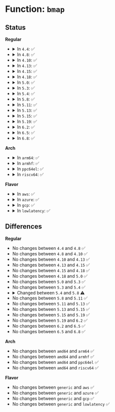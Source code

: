 # Function: <code>bmap</code>

## Status
<b>Regular</b>
<ul>
<li>
<details>
<summary>In <code>4.4</code>: ✅</summary>

```c
sector_t bmap(struct inode *inode, sector_t block);
```

**Collision:** Unique Global

**Inline:** No

**Transformation:** False

**Instances:**

```
In fs/inode.c (ffffffff81226920)
Location: fs/inode.c:1520
Inline: False
Direct callers:
  - mm/page_io.c:generic_swapfile_activate
  - mm/page_io.c:generic_swapfile_activate
  - drivers/md/bitmap.c:read_page
```
**Symbols:**

```
ffffffff81226920-ffffffff81226941: bmap (STB_GLOBAL)
```
</details>
</li>
<li>
<details>
<summary>In <code>4.8</code>: ✅</summary>

```c
sector_t bmap(struct inode *inode, sector_t block);
```

**Collision:** Unique Global

**Inline:** No

**Transformation:** False

**Instances:**

```
In fs/inode.c (ffffffff8124efe0)
Location: fs/inode.c:1529
Inline: False
Direct callers:
  - mm/page_io.c:generic_swapfile_activate
  - mm/page_io.c:generic_swapfile_activate
  - drivers/md/bitmap.c:read_page
```
**Symbols:**

```
ffffffff8124efe0-ffffffff8124f001: bmap (STB_GLOBAL)
```
</details>
</li>
<li>
<details>
<summary>In <code>4.10</code>: ✅</summary>

```c
sector_t bmap(struct inode *inode, sector_t block);
```

**Collision:** Unique Global

**Inline:** No

**Transformation:** False

**Instances:**

```
In fs/inode.c (ffffffff81261ff0)
Location: fs/inode.c:1558
Inline: False
Direct callers:
  - mm/page_io.c:generic_swapfile_activate
  - mm/page_io.c:generic_swapfile_activate
  - fs/jbd2/journal.c:jbd2_journal_init_inode
  - drivers/md/bitmap.c:read_page
```
**Symbols:**

```
ffffffff81261ff0-ffffffff81262011: bmap (STB_GLOBAL)
```
</details>
</li>
<li>
<details>
<summary>In <code>4.13</code>: ✅</summary>

```c
sector_t bmap(struct inode *inode, sector_t block);
```

**Collision:** Unique Global

**Inline:** No

**Transformation:** False

**Instances:**

```
In fs/inode.c (ffffffff8126f8a0)
Location: fs/inode.c:1558
Inline: False
Direct callers:
  - mm/page_io.c:generic_swapfile_activate
  - mm/page_io.c:generic_swapfile_activate
  - fs/jbd2/journal.c:jbd2_journal_init_inode
  - drivers/md/bitmap.c:read_page
```
**Symbols:**

```
ffffffff8126f8a0-ffffffff8126f8c1: bmap (STB_GLOBAL)
```
</details>
</li>
<li>
<details>
<summary>In <code>4.15</code>: ✅</summary>

```c
sector_t bmap(struct inode *inode, sector_t block);
```

**Collision:** Unique Global

**Inline:** No

**Transformation:** False

**Instances:**

```
In fs/inode.c (ffffffff812921c0)
Location: fs/inode.c:1558
Inline: False
Direct callers:
  - mm/page_io.c:generic_swapfile_activate
  - mm/page_io.c:generic_swapfile_activate
  - fs/jbd2/journal.c:jbd2_journal_init_inode
  - drivers/md/md-bitmap.c:read_page
```
**Symbols:**

```
ffffffff812921c0-ffffffff812921e4: bmap (STB_GLOBAL)
```
</details>
</li>
<li>
<details>
<summary>In <code>4.18</code>: ✅</summary>

```c
sector_t bmap(struct inode *inode, sector_t block);
```

**Collision:** Unique Global

**Inline:** No

**Transformation:** False

**Instances:**

```
In fs/inode.c (ffffffff812b80c0)
Location: fs/inode.c:1548
Inline: False
Direct callers:
  - mm/page_io.c:generic_swapfile_activate
  - mm/page_io.c:generic_swapfile_activate
  - fs/jbd2/journal.c:jbd2_journal_init_inode
  - drivers/md/md-bitmap.c:read_page
```
**Symbols:**

```
ffffffff812b80c0-ffffffff812b80e4: bmap (STB_GLOBAL)
```
</details>
</li>
<li>
<details>
<summary>In <code>5.0</code>: ✅</summary>

```c
sector_t bmap(struct inode *inode, sector_t block);
```

**Collision:** Unique Global

**Inline:** No

**Transformation:** False

**Instances:**

```
In fs/inode.c (ffffffff812cd210)
Location: fs/inode.c:1589
Inline: False
Direct callers:
  - mm/page_io.c:generic_swapfile_activate
  - mm/page_io.c:generic_swapfile_activate
  - fs/jbd2/journal.c:jbd2_journal_init_inode
  - drivers/md/md-bitmap.c:read_page
```
**Symbols:**

```
ffffffff812cd210-ffffffff812cd234: bmap (STB_GLOBAL)
```
</details>
</li>
<li>
<details>
<summary>In <code>5.3</code>: ✅</summary>

```c
sector_t bmap(struct inode *inode, sector_t block);
```

**Collision:** Unique Global

**Inline:** No

**Transformation:** False

**Instances:**

```
In fs/inode.c (ffffffff812e9e90)
Location: fs/inode.c:1602
Inline: False
Direct callers:
  - mm/page_io.c:generic_swapfile_activate
  - mm/page_io.c:generic_swapfile_activate
  - fs/jbd2/journal.c:jbd2_journal_init_inode
  - drivers/md/md-bitmap.c:read_page
```
**Symbols:**

```
ffffffff812e9e90-ffffffff812e9eb4: bmap (STB_GLOBAL)
```
</details>
</li>
<li>
<details>
<summary>In <code>5.4</code>: ✅</summary>

```c
sector_t bmap(struct inode *inode, sector_t block);
```

**Collision:** Unique Global

**Inline:** No

**Transformation:** False

**Instances:**

```
In fs/inode.c (ffffffff812fb920)
Location: fs/inode.c:1613
Inline: False
Direct callers:
  - mm/page_io.c:generic_swapfile_activate
  - mm/page_io.c:generic_swapfile_activate
  - fs/jbd2/journal.c:jbd2_journal_init_inode
  - drivers/md/md-bitmap.c:read_page
```
**Symbols:**

```
ffffffff812fb920-ffffffff812fb944: bmap (STB_GLOBAL)
```
</details>
</li>
<li>
<details>
<summary>In <code>5.8</code>: ✅</summary>

```c
int bmap(struct inode *inode, sector_t *block);
```

**Collision:** Unique Global

**Inline:** No

**Transformation:** False

**Instances:**

```
In fs/inode.c (ffffffff81334740)
Location: fs/inode.c:1698
Inline: False
Direct callers:
  - mm/page_io.c:generic_swapfile_activate
  - mm/page_io.c:generic_swapfile_activate
  - fs/ioctl.c:ioctl_fibmap
  - fs/jbd2/journal.c:jbd2_journal_init_inode
  - fs/jbd2/journal.c:jbd2_journal_next_log_block
  - fs/ecryptfs/mmap.c:ecryptfs_bmap
```
**Symbols:**

```
ffffffff81334740-ffffffff81334777: bmap (STB_GLOBAL)
```
</details>
</li>
<li>
<details>
<summary>In <code>5.11</code>: ✅</summary>

```c
int bmap(struct inode *inode, sector_t *block);
```

**Collision:** Unique Global

**Inline:** No

**Transformation:** False

**Instances:**

```
In fs/inode.c (ffffffff81340090)
Location: fs/inode.c:1699
Inline: False
Direct callers:
  - mm/page_io.c:generic_swapfile_activate
  - mm/page_io.c:generic_swapfile_activate
  - fs/ioctl.c:ioctl_fibmap
  - fs/jbd2/journal.c:jbd2_journal_init_inode
  - fs/ecryptfs/mmap.c:ecryptfs_bmap
```
**Symbols:**

```
ffffffff81340090-ffffffff813400c7: bmap (STB_GLOBAL)
```
</details>
</li>
<li>
<details>
<summary>In <code>5.13</code>: ✅</summary>

```c
int bmap(struct inode *inode, sector_t *block);
```

**Collision:** Unique Global

**Inline:** No

**Transformation:** False

**Instances:**

```
In fs/inode.c (ffffffff813465b0)
Location: fs/inode.c:1706
Inline: False
Direct callers:
  - mm/page_io.c:generic_swapfile_activate
  - mm/page_io.c:generic_swapfile_activate
  - fs/ioctl.c:do_vfs_ioctl
  - fs/jbd2/journal.c:jbd2_journal_init_inode
  - fs/ecryptfs/mmap.c:ecryptfs_bmap
```
**Symbols:**

```
ffffffff813465b0-ffffffff813465e7: bmap (STB_GLOBAL)
```
</details>
</li>
<li>
<details>
<summary>In <code>5.15</code>: ✅</summary>

```c
int bmap(struct inode *inode, sector_t *block);
```

**Collision:** Unique Global

**Inline:** No

**Transformation:** False

**Instances:**

```
In fs/inode.c (ffffffff81393fd0)
Location: fs/inode.c:1710
Inline: False
Direct callers:
  - mm/page_io.c:generic_swapfile_activate
  - mm/page_io.c:generic_swapfile_activate
  - fs/ioctl.c:do_vfs_ioctl
  - fs/jbd2/journal.c:jbd2_journal_init_inode
  - fs/ecryptfs/mmap.c:ecryptfs_bmap
```
**Symbols:**

```
ffffffff81393fd0-ffffffff8139400a: bmap (STB_GLOBAL)
```
</details>
</li>
<li>
<details>
<summary>In <code>5.19</code>: ✅</summary>

```c
int bmap(struct inode *inode, sector_t *block);
```

**Collision:** Unique Global

**Inline:** No

**Transformation:** False

**Instances:**

```
In fs/inode.c (ffffffff81415b90)
Location: fs/inode.c:1791
Inline: False
Direct callers:
  - mm/page_io.c:generic_swapfile_activate
  - mm/page_io.c:generic_swapfile_activate
  - fs/ioctl.c:do_vfs_ioctl
  - fs/jbd2/journal.c:jbd2_journal_init_inode
  - fs/ecryptfs/mmap.c:ecryptfs_bmap
```
**Symbols:**

```
ffffffff81415b90-ffffffff81415bda: bmap (STB_GLOBAL)
```
</details>
</li>
<li>
<details>
<summary>In <code>6.2</code>: ✅</summary>

```c
int bmap(struct inode *inode, sector_t *block);
```

**Collision:** Unique Global

**Inline:** No

**Transformation:** False

**Instances:**

```
In fs/inode.c (ffffffff814a0fa0)
Location: fs/inode.c:1793
Inline: False
Direct callers:
  - mm/page_io.c:generic_swapfile_activate
  - mm/page_io.c:generic_swapfile_activate
  - fs/ioctl.c:do_vfs_ioctl
  - fs/jbd2/journal.c:jbd2_journal_init_inode
  - fs/ecryptfs/mmap.c:ecryptfs_bmap
```
**Symbols:**

```
ffffffff814a0fa0-ffffffff814a0fea: bmap (STB_GLOBAL)
```
</details>
</li>
<li>
<details>
<summary>In <code>6.5</code>: ✅</summary>

```c
int bmap(struct inode *inode, sector_t *block);
```

**Collision:** Unique Global

**Inline:** No

**Transformation:** False

**Instances:**

```
In fs/inode.c (ffffffff814d62b0)
Location: fs/inode.c:1837
Inline: False
Direct callers:
  - mm/page_io.c:generic_swapfile_activate
  - mm/page_io.c:generic_swapfile_activate
  - fs/ioctl.c:do_vfs_ioctl
  - fs/jbd2/journal.c:jbd2_journal_init_inode
  - fs/jbd2/journal.c:jbd2_journal_bmap
  - fs/ecryptfs/mmap.c:ecryptfs_bmap
```
**Symbols:**

```
ffffffff814d62b0-ffffffff814d62f7: bmap (STB_GLOBAL)
```
</details>
</li>
<li>
<details>
<summary>In <code>6.8</code>: ✅</summary>

```c
int bmap(struct inode *inode, sector_t *block);
```

**Collision:** Unique Global

**Inline:** No

**Transformation:** False

**Instances:**

```
In fs/inode.c (ffffffff81508680)
Location: fs/inode.c:1785
Inline: False
Direct callers:
  - mm/page_io.c:generic_swapfile_activate
  - mm/page_io.c:generic_swapfile_activate
  - fs/ioctl.c:do_vfs_ioctl
  - fs/jbd2/journal.c:jbd2_journal_init_inode
  - fs/jbd2/journal.c:jbd2_journal_bmap
  - fs/ecryptfs/mmap.c:ecryptfs_bmap
```
**Symbols:**

```
ffffffff81508680-ffffffff815086c7: bmap (STB_GLOBAL)
```
</details>
</li>
</ul>
<b>Arch</b>
<ul>
<li>
<details>
<summary>In <code>arm64</code>: ✅</summary>

```c
sector_t bmap(struct inode *inode, sector_t block);
```

**Collision:** Unique Global

**Inline:** No

**Transformation:** False

**Instances:**

```
In fs/inode.c (ffff8000103ab6e0)
Location: fs/inode.c:1613
Inline: False
Direct callers:
  - mm/page_io.c:generic_swapfile_activate
  - mm/page_io.c:generic_swapfile_activate
  - fs/jbd2/journal.c:jbd2_journal_init_inode
  - drivers/md/md-bitmap.c:read_page
```
**Symbols:**

```
ffff8000103ab6e0-ffff8000103ab730: bmap (STB_GLOBAL)
```
</details>
</li>
<li>
<details>
<summary>In <code>armhf</code>: ✅</summary>

```c
sector_t bmap(struct inode *inode, sector_t block);
```

**Collision:** Unique Global

**Inline:** No

**Transformation:** False

**Instances:**

```
In fs/inode.c (c058c1c0)
Location: fs/inode.c:1613
Inline: False
Direct callers:
  - mm/page_io.c:generic_swapfile_activate
  - mm/page_io.c:generic_swapfile_activate
  - fs/jbd2/journal.c:jbd2_journal_init_inode
  - drivers/md/md-bitmap.c:read_page
```
**Symbols:**

```
c058c1c0-c058c1fc: bmap (STB_GLOBAL)
```
</details>
</li>
<li>
<details>
<summary>In <code>ppc64el</code>: ✅</summary>

```c
sector_t bmap(struct inode *inode, sector_t block);
```

**Collision:** Unique Global

**Inline:** No

**Transformation:** False

**Instances:**

```
In fs/inode.c (c0000000004a6050)
Location: fs/inode.c:1613
Inline: False
Direct callers:
  - mm/page_io.c:generic_swapfile_activate
  - mm/page_io.c:generic_swapfile_activate
  - fs/jbd2/journal.c:jbd2_journal_init_inode
  - drivers/md/md-bitmap.c:read_page
```
**Symbols:**

```
c0000000004a6050-c0000000004a60a8: bmap (STB_GLOBAL)
```
</details>
</li>
<li>
<details>
<summary>In <code>riscv64</code>: ✅</summary>

```c
sector_t bmap(struct inode *inode, sector_t block);
```

**Collision:** Unique Global

**Inline:** No

**Transformation:** False

**Instances:**

```
In fs/inode.c (ffffffe000270946)
Location: fs/inode.c:1613
Inline: False
Direct callers:
  - mm/page_io.c:generic_swapfile_activate
  - mm/page_io.c:generic_swapfile_activate
  - fs/jbd2/journal.c:jbd2_journal_init_inode
  - drivers/md/md-bitmap.c:read_page
```
**Symbols:**

```
ffffffe000270946-ffffffe000270986: bmap (STB_GLOBAL)
```
</details>
</li>
</ul>
<b>Flavor</b>
<ul>
<li>
<details>
<summary>In <code>aws</code>: ✅</summary>

```c
sector_t bmap(struct inode *inode, sector_t block);
```

**Collision:** Unique Global

**Inline:** No

**Transformation:** False

**Instances:**

```
In fs/inode.c (ffffffff812f3f00)
Location: fs/inode.c:1613
Inline: False
Direct callers:
  - mm/page_io.c:generic_swapfile_activate
  - mm/page_io.c:generic_swapfile_activate
  - fs/jbd2/journal.c:jbd2_journal_init_inode
  - drivers/md/md-bitmap.c:read_page
```
**Symbols:**

```
ffffffff812f3f00-ffffffff812f3f24: bmap (STB_GLOBAL)
```
</details>
</li>
<li>
<details>
<summary>In <code>azure</code>: ✅</summary>

```c
sector_t bmap(struct inode *inode, sector_t block);
```

**Collision:** Unique Global

**Inline:** No

**Transformation:** False

**Instances:**

```
In fs/inode.c (ffffffff812e4b30)
Location: fs/inode.c:1613
Inline: False
Direct callers:
  - mm/page_io.c:generic_swapfile_activate
  - mm/page_io.c:generic_swapfile_activate
  - fs/jbd2/journal.c:jbd2_journal_init_inode
  - drivers/md/md-bitmap.c:read_page
```
**Symbols:**

```
ffffffff812e4b30-ffffffff812e4b54: bmap (STB_GLOBAL)
```
</details>
</li>
<li>
<details>
<summary>In <code>gcp</code>: ✅</summary>

```c
sector_t bmap(struct inode *inode, sector_t block);
```

**Collision:** Unique Global

**Inline:** No

**Transformation:** False

**Instances:**

```
In fs/inode.c (ffffffff812f1d10)
Location: fs/inode.c:1613
Inline: False
Direct callers:
  - mm/page_io.c:generic_swapfile_activate
  - mm/page_io.c:generic_swapfile_activate
  - fs/jbd2/journal.c:jbd2_journal_init_inode
  - drivers/md/md-bitmap.c:read_page
```
**Symbols:**

```
ffffffff812f1d10-ffffffff812f1d34: bmap (STB_GLOBAL)
```
</details>
</li>
<li>
<details>
<summary>In <code>lowlatency</code>: ✅</summary>

```c
sector_t bmap(struct inode *inode, sector_t block);
```

**Collision:** Unique Global

**Inline:** No

**Transformation:** False

**Instances:**

```
In fs/inode.c (ffffffff813032e0)
Location: fs/inode.c:1613
Inline: False
Direct callers:
  - mm/page_io.c:generic_swapfile_activate
  - mm/page_io.c:generic_swapfile_activate
  - fs/jbd2/journal.c:jbd2_journal_init_inode
  - drivers/md/md-bitmap.c:read_page
```
**Symbols:**

```
ffffffff813032e0-ffffffff81303304: bmap (STB_GLOBAL)
```
</details>
</li>
</ul>

## Differences
<b>Regular</b>
<ul>
<li>
No changes between <code>4.4</code> and <code>4.8</code> ✅
</li>
<li>
No changes between <code>4.8</code> and <code>4.10</code> ✅
</li>
<li>
No changes between <code>4.10</code> and <code>4.13</code> ✅
</li>
<li>
No changes between <code>4.13</code> and <code>4.15</code> ✅
</li>
<li>
No changes between <code>4.15</code> and <code>4.18</code> ✅
</li>
<li>
No changes between <code>4.18</code> and <code>5.0</code> ✅
</li>
<li>
No changes between <code>5.0</code> and <code>5.3</code> ✅
</li>
<li>
No changes between <code>5.3</code> and <code>5.4</code> ✅
</li>
<li>
<details>
<summary>Changed between <code>5.4</code> and <code>5.8</code> ⚠️</summary>
<ul>
<li>
<b>Param type changed. </b>
<code>sector_t block</code> ➡️ <code>sector_t *block</code>
</li>
<li>
<b>Return type changed. </b>
<code>sector_t</code> ➡️ <code>int</code>
</li>
</ul>
</details>
</li>
<li>
No changes between <code>5.8</code> and <code>5.11</code> ✅
</li>
<li>
No changes between <code>5.11</code> and <code>5.13</code> ✅
</li>
<li>
No changes between <code>5.13</code> and <code>5.15</code> ✅
</li>
<li>
No changes between <code>5.15</code> and <code>5.19</code> ✅
</li>
<li>
No changes between <code>5.19</code> and <code>6.2</code> ✅
</li>
<li>
No changes between <code>6.2</code> and <code>6.5</code> ✅
</li>
<li>
No changes between <code>6.5</code> and <code>6.8</code> ✅
</li>
</ul>
<b>Arch</b>
<ul>
<li>
No changes between <code>amd64</code> and <code>arm64</code> ✅
</li>
<li>
No changes between <code>amd64</code> and <code>armhf</code> ✅
</li>
<li>
No changes between <code>amd64</code> and <code>ppc64el</code> ✅
</li>
<li>
No changes between <code>amd64</code> and <code>riscv64</code> ✅
</li>
</ul>
<b>Flavor</b>
<ul>
<li>
No changes between <code>generic</code> and <code>aws</code> ✅
</li>
<li>
No changes between <code>generic</code> and <code>azure</code> ✅
</li>
<li>
No changes between <code>generic</code> and <code>gcp</code> ✅
</li>
<li>
No changes between <code>generic</code> and <code>lowlatency</code> ✅
</li>
</ul>
